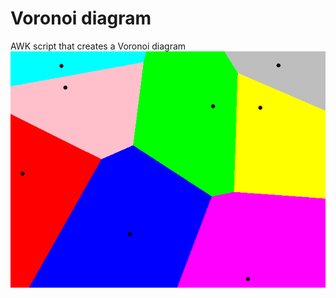 # Voronoi diagram
AWK script that creates a Voronoi diagram
![Voronoi diagram with 10 centers](example.png)

